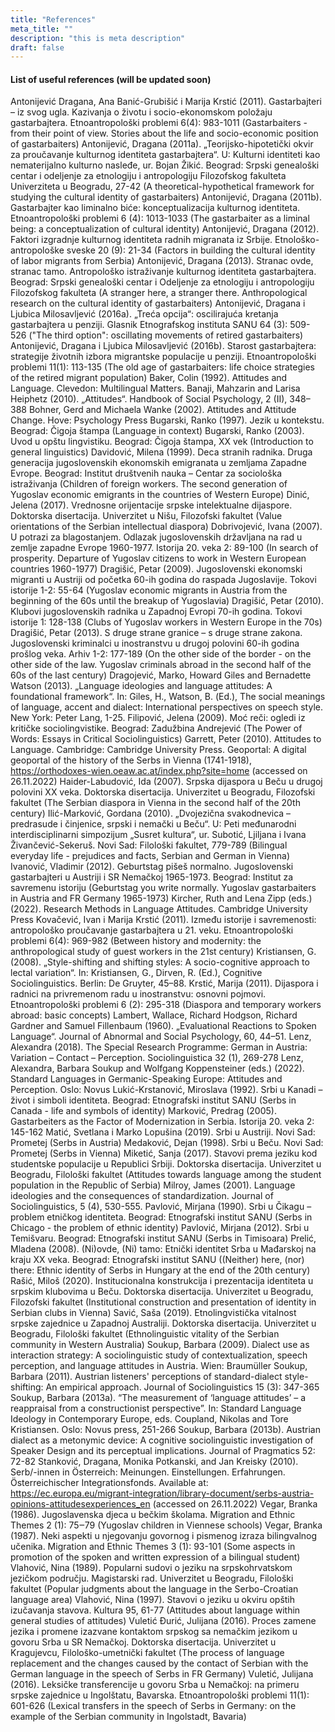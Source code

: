 ```yaml
---
title: "References"
meta_title: ""
description: "this is meta description"
draft: false
---
```


#### List of useful references (will be updated soon) 

Antonijević Dragana, Ana Banić-Grubišić i Marija Krstić (2011). Gastarbajteri – iz svog ugla. Kazivanja o životu i socio-ekonomskom položaju gastarbajtera. Etnoantropološki problemi 6(4): 983-1011 (Gastarbaiters - from their point of view. Stories about the life and socio-economic position of gastarbaiters)
Antonijević, Dragana (2011a). „Teorijsko-hipotetički okvir za proučavanje kulturnog identiteta gastarbajtera“. U: Kulturni identiteti kao nematerijalno kulturno nasleđe, ur. Bojan Žikić. Beograd: Srpski genealoški centar i odeljenje za etnologiju i antropologiju Filozofskog fakulteta Univerziteta u Beogradu, 27-42 (A theoretical-hypothetical framework for studying the cultural identity of gastarbaiters)
Antonijević, Dragana (2011b). Gastarbajter kao liminalno biće: konceptualizacija kulturnog identiteta. Etnoantropološki problemi 6 (4): 1013-1033 (The gastarbaiter as a liminal being: a conceptualization of cultural identity)
Antonijević, Dragana (2012). Faktori izgradnje kulturnog identiteta radnih migranata iz Srbije. Etnološko-antropološke sveske 20 (9): 21-34 (Factors in building the cultural identity of labor migrants from Serbia)
Antonijević, Dragana (2013). Stranac ovde, stranac tamo. Antropološko istraživanje kulturnog identiteta gastarbajtera. Beograd: Srpski genealoški centar i Odeljenje za etnologiju i antropologiju Filozofskog fakulteta (A stranger here, a stranger there. Anthropological research on the cultural identity of gastarbaiters)
Antonijević, Dragana i Ljubica Milosavljević (2016a). „Treća opcija“: oscilirajuća kretanja gastarbajtera u penziji. Glasnik Etnografskog instituta SANU 64 (3): 509-526 ("The third option": oscillating movements of retired gastarbaiters)
Antonijević, Dragana i Ljubica Milosavljević (2016b). Starost gastarbajtera: strategije životnih izbora migrantske populacije u penziji. Etnoantropološki problemi 11(1): 113-135 (The old age of gastarbaiters: life choice strategies of the retired migrant population)
Baker, Colin (1992). Attitudes and Language. Clevedon: Multilingual Matters.
Banaji, Mahzarin and Larisa Heiphetz (2010). „Attitudes“. Handbook of Social Psychology, 2 (II), 348–388
Bohner, Gerd and Michaela Wanke (2002). Attitudes and Attitude Change. Hove: Psychology Press
Bugarski, Ranko (1997). Jezik u kontekstu. Beograd: Čigoja štampa (Language in context)
Bugarski, Ranko (2003). Uvod u opštu lingvistiku. Beograd: Čigoja štampa, XX vek (Introduction to general linguistics)
Davidović, Milena (1999). Deca stranih radnika. Druga generacija jugoslovenskih ekonomskih emigranata u zemljama Zapadne Evrope. Beograd: Institut društvenih nauka – Centar za sociološka istraživanja (Children of foreign workers. The second generation of Yugoslav economic emigrants in the countries of Western Europe)
Dinić, Jelena (2017). Vrednosne orijentacije srpske intelektualne dijaspore. Doktorska disertacija. Univerzitet u Nišu, Filozofski fakultet (Value orientations of the Serbian intellectual diaspora)
Dobrivojević, Ivana (2007). U potrazi za blagostanjem. Odlazak jugoslovenskih državljana na rad u zemlje zapadne Evrope 1960-1977. Istorija 20. veka 2: 89-100 (In search of prosperity. Departure of Yugoslav citizens to work in Western European countries 1960-1977)
Dragišić, Petar (2009). Jugoslovenski ekonomski migranti u Austriji od početka 60-ih godina do raspada Jugoslavije. Tokovi istorije 1-2: 55-64 (Yugoslav economic migrants in Austria from the beginning of the 60s until the breakup of Yugoslavia)
Dragišić, Petar (2010). Klubovi jugoslovenskih radnika u Zapadnoj Evropi 70-ih godina. Tokovi istorije 1: 128-138 (Clubs of Yugoslav workers in Western Europe in the 70s)
Dragišić, Petar (2013). S druge strane granice – s druge strane zakona. Jugoslovenski kriminalci u inostranstvu u drugoj polovini 60-ih godina prošlog veka. Arhiv 1-2: 177-189 (On the other side of the border - on the other side of the law. Yugoslav criminals abroad in the second half of the 60s of the last century)
Dragojević, Marko, Howard Giles and Bernadette Watson (2013). „Language ideologies and language attitudes: A foundational framework“.  In: Giles, H., Watson, B. (Еd.),  The social meanings of language, accent and dialect: International perspectives on speech style. New York: Peter Lang, 1-25.
Filipović, Jelena (2009). Moć reči: ogledi iz kritičke sociolingvistike. Beograd: Zadužbina Andrejević (The Power of Words: Essays in Critical Sociolinguistics)
Garrett, Peter (2010). Attitudes to Language. Cambridge: Cambridge University Press.
Geoportal: A digital geoportal of the history of the Serbs in Vienna (1741-1918), https://orthodoxes-wien.oeaw.ac.at/index.php?site=home (accessed on 26.11.2022)
Haider-Labudović, Ida (2007). Srpska dijaspora u Beču u drugoj polovini XX veka. Doktorska disertacija. Univerzitet u Beogradu, Filozofski fakultet (The Serbian diaspora in Vienna in the second half of the 20th century)
Ilić-Marković, Gordana (2010). „Dvojezična svakodnevica – predrasude i činjenice, srpski i nemački u Beču“. U: Peti međunarodni interdisciplinarni simpozijum „Susret kultura“, ur. Subotić, Ljiljana i Ivana Živančević-Sekeruš. Novi Sad: Filološki fakultet, 779-789 (Bilingual everyday life - prejudices and facts, Serbian and German in Vienna)
Ivanović, Vladimir (2012). Geburtstag pišeš normalno. Jugoslovenski gastarbajteri u Austriji i SR Nemačkoj 1965-1973. Beograd: Institut za savremenu istoriju (Geburtstag you write normally. Yugoslav gastarbaiters in Austria and FR Germany 1965-1973)
Kircher, Ruth and Lena Zipp (eds.) (2022). Research Methods in Language Attitudes. Cambridge University Press
Kovačević, Ivan i Marija Krstić (2011). Između istorije i savremenosti: antropološko proučavanje gastarbajtera u 21. veku. Etnoantropološki problemi 6(4): 969-982 (Between history and modernity: the anthropological study of guest workers in the 21st century)
Kristiansen, G. (2008). „Style-shifting and shifting styles: A socio-cognitive approach to lectal variation“. In: Kristiansen, G., Dirven, R. (Ed.), Cognitive Sociolinguistics. Berlin: De Gruyter, 45–88.
Krstić, Marija (2011). Dijaspora i radnici na privremenom radu u inostranstvu: osnovni pojmovi. Etnoantropološki problemi 6 (2): 295-318 (Diaspora and temporary workers abroad: basic concepts)
Lambert, Wallace, Richard Hodgson, Richard Gardner and Samuel Fillenbaum (1960). „Evaluational Reactions to Spoken Language“. Journal of Abnormal and Social Psychology, 60, 44–51.
Lenz, Alexandra (2018). The Special Research Programme: German in Austria: Variation – Contact – Perception. Sociolinguistica 32 (1), 269-278
Lenz, Alexandra, Barbara Soukup and Wolfgang Koppensteiner (eds.) (2022). Standard Languages in Germanic-Speaking Europe: Attitudes and Perception. Oslo: Novus
Lukić-Krstanović, Miroslava (1992). Srbi u Kanadi – život i simboli identiteta. Beograd: Etnografski institut SANU (Serbs in Canada - life and symbols of identity)
Marković, Predrag (2005). Gastarbeiters as the Factor of Modernization in Serbia. Istorija 20. veka 2: 145-162
Matić, Svetlana i Marko Lopušina (2019). Srbi u Austriji. Novi Sad: Prometej (Serbs in Austria)
Medaković, Dejan (1998). Srbi u Beču. Novi Sad: Prometej (Serbs in Vienna)
Miketić, Sanja (2017). Stavovi prema jeziku kod studentske populacije u Republici Srbiji. Doktorska disertacija. Univerzitet u Beogradu, Filološki fakultet (Attitudes towards language among the student population in the Republic of Serbia)
Milroy, James (2001). Language ideologies and the consequences of standardization. Journal of Sociolinguistics, 5 (4), 530-555.
Pavlović, Mirjana (1990). Srbi u Čikagu – problem etničkog identiteta. Beograd: Etnografski institut SANU (Serbs in Chicago - the problem of ethnic identity)
Pavlović, Mirjana (2012). Srbi u Temišvaru. Beograd: Etnografski institut SANU (Serbs in Timisoara)
Prelić, Mladena (2008). (Ni)ovde, (Ni) tamo: Etnički identitet Srba u Mađarskoj na kraju XX veka. Beograd: Etnografski institut SANU ((Neither) here, (nor) there: Ethnic identity of Serbs in Hungary at the end of the 20th century)
Rašić, Miloš (2020). Institucionalna konstrukcija i prezentacija identiteta u srpskim klubovima u Beču. Doktorska disertacija. Univerzitet u Beogradu, Filozofski fakultet (Institutional construction and presentation of identity in Serbian clubs in Vienna)
Savić, Saša (2019). Etnolingvistička vitalnost srpske zajednice u Zapadnoj Australiji. Doktorska disertacija. Univerzitet u Beogradu, Filološki fakultet (Ethnolinguistic vitality of the Serbian community in Western Australia)
Soukup, Barbara (2009). Dialect use as interaction strategy: A sociolinguistic study of contextualization, speech perception, and language attitudes in Austria. Wien: Braumüller
Soukup, Barbara (2011). Austrian listeners' perceptions of standard-dialect style-shifting: An empirical approach. Journal of Sociolinguistics 15 (3): 347-365
Soukup, Barbara (2013a). “The measurement of ‘language attitudes’ – a reappraisal from a constructionist perspective”. In: Standard Language Ideology in Contemporary Europe, eds. Coupland, Nikolas and Tore Kristiansen. Oslo: Novus press, 251-266
Soukup, Barbara (2013b). Austrian dialect as a metonymic device: A cognitive sociolinguistic investigation of Speaker Design and its perceptual implications. Journal of Pragmatics 52: 72-82
Stanković, Dragana, Monika Potkanski, and Jan Kreisky (2010). Serb/-innen in Österreich: Meinungen. Einstellungen. Erfahrungen. Österreichischer Integrationsfonds. Available at: https://ec.europa.eu/migrant-integration/library-document/serbs-austria-opinions-attitudesexperiences_en  (accessed on 26.11.2022)
Vegar, Branka (1986). Jugoslavenska djeca u bečkim školama. Migration and Ethnic Themes 2 (1): 75‒79 (Yugoslav children in Viennese schools)
Vegar, Branka (1987). Neki aspekti u njegovanju govornog i pismenog izraza bilingvalnog učenika. Migration and Ethnic Themes 3 (1): 93-101 (Some aspects in promotion of the spoken and written expression of a bilingual student)
Vlahović, Nina (1989). Popularni sudovi o jeziku na srpskohrvatskom jezičkom području. Magistarski rad. Univerzitet u Beogradu, Filološki fakultet (Popular judgments about the language in the Serbo-Croatian language area)
Vlahović, Nina (1997). Stavovi o jeziku u okviru opštih izučavanja stavova. Kultura 95, 61-77 (Attitudes about language within general studies of attitudes)
Vuletić Đurić, Julijana (2016). Proces zamene jezika i promene izazvane kontaktom srpskog sa nemačkim jezikom u govoru Srba u SR Nemačkoj. Doktorska disertacija. Univerzitet u Kragujevcu, Filološko-umetnički fakultet (The process of language replacement and the changes caused by the contact of Serbian with the German language in the speech of Serbs in FR Germany)
Vuletić, Julijana (2016). Leksičke transferencije u govoru Srba u Nemačkoj: na primeru srpske zajednice u Ingolštatu, Bavarska. Etnoantropološki problemi 11(1): 601-626 (Lexical transfers in the speech of Serbs in Germany: on the example of the Serbian community in Ingolstadt, Bavaria)
